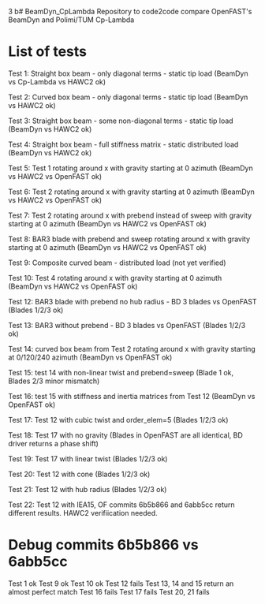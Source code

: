 3 b# BeamDyn_CpLambda
Repository to code2code compare OpenFAST's BeamDyn and Polimi/TUM Cp-Lambda

# List of tests

Test 1: Straight box beam - only diagonal terms - static tip load (BeamDyn vs Cp-Lambda vs HAWC2 ok)

Test 2: Curved box beam - only diagonal terms - static tip load (BeamDyn vs HAWC2 ok)

Test 3: Straight box beam - some non-diagonal terms - static tip load (BeamDyn vs HAWC2 ok)

Test 4: Straight box beam - full stiffness matrix - static distributed load (BeamDyn vs HAWC2 ok)

Test 5: Test 1 rotating around x with gravity starting at 0 azimuth (BeamDyn vs HAWC2 vs OpenFAST ok)

Test 6: Test 2 rotating around x with gravity starting at 0 azimuth (BeamDyn vs HAWC2 vs OpenFAST ok)

Test 7: Test 2 rotating around x with prebend instead of sweep with gravity starting at 0 azimuth (BeamDyn vs HAWC2 vs OpenFAST ok)

Test 8: BAR3 blade with prebend and sweep rotating around x with gravity starting at 0 azimuth (BeamDyn vs HAWC2 vs OpenFAST ok)

Test 9: Composite curved beam - distributed load (not yet verified)

Test 10: Test 4 rotating around x with gravity starting at 0 azimuth (BeamDyn vs HAWC2 vs OpenFAST ok)

Test 12: BAR3 blade with prebend no hub radius - BD 3 blades vs OpenFAST (Blades 1/2/3 ok)

Test 13: BAR3 without prebend - BD 3 blades vs OpenFAST (Blades 1/2/3 ok)

Test 14: curved box beam from Test 2 rotating around x with gravity starting at 0/120/240 azimuth (BeamDyn vs OpenFAST ok)

Test 15: test 14 with non-linear twist and prebend=sweep (Blade 1 ok, Blades 2/3 minor mismatch)

Test 16: test 15 with stiffness and inertia matrices from Test 12 (BeamDyn vs OpenFAST ok)

Test 17: Test 12 with cubic twist and order_elem=5 (Blades 1/2/3 ok)

Test 18: Test 17 with no gravity (Blades in OpenFAST are all identical, BD driver returns a phase shift)

Test 19: Test 17 with linear twist (Blades 1/2/3 ok)

Test 20: Test 12 with cone (Blades 1/2/3 ok)

Test 21: Test 12 with hub radius (Blades 1/2/3 ok)

Test 22: Test 12 with IEA15, OF commits 6b5b866 and 6abb5cc return different results. HAWC2 verifiication needed.


# Debug commits 6b5b866 vs 6abb5cc
Test 1 ok
Test 9 ok
Test 10 ok
Test 12 fails
Test 13, 14 and 15 return an almost perfect match
Test 16 fails
Test 17 fails
Test 20, 21 fails